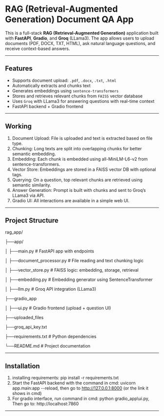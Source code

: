 #  RAG (Retrieval-Augmented Generation) Document QA App

This is a full-stack **RAG (Retrieval-Augmented Generation)** application built with **FastAPI**, **Gradio**, and **Groq** (LLama3). The app allows users to upload documents (PDF, DOCX, TXT, HTML), ask natural language questions, and receive context-based answers.

---

##  Features

-  Supports document upload: `.pdf`, `.docx`, `.txt`, `.html`
-  Automatically extracts and chunks text
-  Generates embeddings using `sentence-transformers`
-  Stores and retrieves relevant chunks from `FAISS` vector database
-  Uses `Groq` with LLama3 for answering questions with real-time context
-  FastAPI backend + Gradio frontend

---

## Working
1. Document Upload: File is uploaded and text is extracted based on file type.
2. Chunking: Long texts are split into overlapping chunks for better semantic embedding.
3. Embedding: Each chunk is embedded using all-MiniLM-L6-v2 from sentence-transformers.
4. Vector Store: Embeddings are stored in a FAISS vector DB with optional tags.
5. Querying: On a question, top relevant chunks are retrieved using semantic similarity.
6. Answer Generation: Prompt is built with chunks and sent to Groq’s LLama3 via API.
7. Gradio UI: All interactions are available in a simple web UI.

---

##  Project Structure
rag_app/

├──app/

│ ├──main.py # FastAPI app with endpoints

│ ├──document_processor.py # File reading and text chunking logic

│ ├──vector_store.py # FAISS logic: embedding, storage, retrieval

│ ├──embedding.py # Embedding generator using SentenceTransformer

│ ├──llm.py # Groq API integration (LLama3)

├──gradio_app

│ ├──ui.py # Gradio frontend (upload + question UI)

├──uploaded_files

├──groq_api_key.txt

├──requirements.txt # Python dependencies

└──README.md # Project documentation

---

## Installation
1. installing requirements: pip install -r requirements.txt
2. Start the FastAPI backend with the command in cmd: uvicorn app.main:app --reload, then go to http://127.0.0.1:8000 (or the link it shows in cmd)
3. For gradio interface, run command in cmd: python gradio_app\ui.py, Then go to: http://localhost:7860

---




